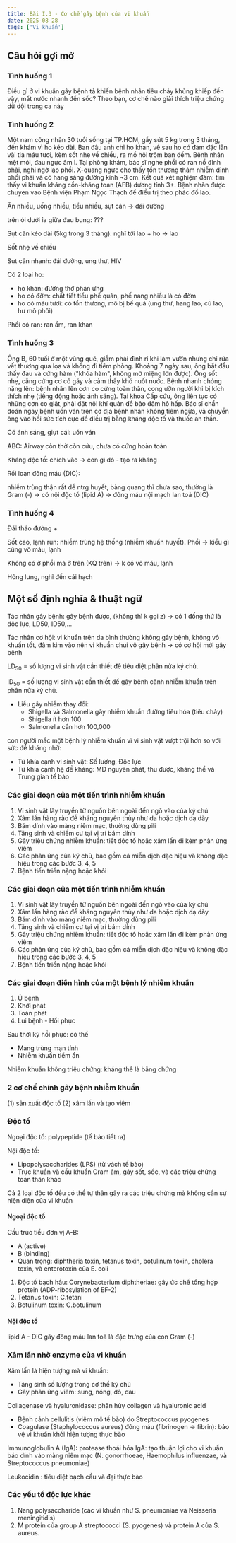 ```yaml
---
title: Bài I.3 - Cơ chế gây bệnh của vi khuẩn
date: 2025-08-28
tags: ['Vi khuẩn']
---
```


## Câu hỏi gợi mở

### Tình huống 1

Điều gì ở vi khuẩn gây bệnh tả khiến bệnh nhân tiêu chảy khủng khiếp đến vậy, mất nước nhanh đến sốc? Theo bạn, cơ chế nào giải thích triệu chứng dữ dội trong ca này

### Tình huống 2

Một nam công nhân 30 tuổi sống tại TP.HCM, gầy sứt 5 kg trong 3 tháng, đến khám vì ho kéo dài. Ban đâu anh chỉ ho khan, về sau ho có đàm đặc lẫn vài tia máu tươi, kèm sốt nhẹ về chiều, ra mồ hôi trộm ban đếm. Bệnh nhân mệt mỏi, đau ngực âm ỉ. Tại phòng khám, bác sĩ nghe phổi có ran nổ đỉnh phải, nghi ngờ lao phổi. X-quang ngực cho thấy tổn thương thâm nhiễm đình phổi phải và có hang sáng đường kính ~3 cm. Kết quả xét nghiệm đàm: tìm thấy vi khuẩn kháng cồn-kháng toan (AFB) dương tính 3+. Bệnh nhãn được chuyen vao Bệnh viện Phạm Ngọc Thạch để điều trị theo phác đồ lao.

Ăn nhiều, uống nhiều, tiểu nhiều, sụt cân -> đái đường

trên ói dưới ỉa giữa đau bụng: ???

Sụt cân kéo dài (5kg trong 3 tháng): nghĩ tới lao + ho -> lao

Sốt nhẹ về chiều

Sụt cân nhanh: đái đường, ung thư, HIV

Có 2 loại ho:

- ho khan: đường thở phản ứng
- ho có đờm: chất tiết tiểu phế quản, phế nang nhiều là có đờm
- ho có máu tươi: có tổn thương, mô bị bể quá (ung thư, hang lao, củ lao, hư mô phôi)

Phổi có ran: ran ẩm, ran khan

### Tình huống 3

Ông B, 60 tuổi ở một vùng quê, giẫm phải đinh rỉ khi làm vườn nhưng chỉ rửa vết thương qua lọa và không đi tiêm phòng. Khoảng 7 ngày sau, ông bắt đầu thấy đau và cứng hàm ("khóa hàm", không mở miệng lớn được). Ông sốt nhẹ, căng cứng cơ cổ gáy và cảm thấy khó nuốt nước. Bệnh nhanh chóng nặng lên: bệnh nhân lên cơn co cứng toàn thân, cong ưỡn người khi bị kích thích nhẹ (tiếng động hoặc ánh sáng). Tại khoa Cấp cứu, ông liên tục có những cơn co giật, phải đặt nội khí quản để bảo đảm hô hấp. Bác sĩ chẩn đoán ngay bệnh uốn ván trên cơ địa bệnh nhân không tiêm ngừa, và chuyển ông vào hồi sức tích cực để điều trị bằng kháng độc tố và thuốc an thần.

Có ánh sáng, giựt cái: uốn ván

ABC: Airway còn thở còn cứu, chưa có cứng hoàn toàn

Kháng độc tố: chích vào -> con gì đó - tạo ra kháng

Rối loạn đông máu (DIC):

nhiễm trùng thận rất dễ ntrg huyết, bàng quang thì chưa sao, thường là Gram (-) -> có nội độc tố (lipid A) -> đông máu nội mạch lan toả (DIC)

### Tình huống 4

Đái tháo đường +

Sốt cao, lạnh run: nhiễm trùng hệ thống (nhiễm khuẩn huyết). Phổi -> kiểu gì cũng vô máu, lạnh

Không có ở phổi mà ở trên (KQ trên) -> k có vô máu, lạnh

Hông lưng, nghĩ đến cái hạch

## Một số định nghĩa & thuật ngữ

Tác nhân gây bệnh: gây bệnh được, (không thì k gọi z) -> có 1 đống thứ là độc lực, LD50, ID50,…

Tác nhân cơ hội: vi khuẩn trên da bình thường không gây bệnh, không vô khuẩn tốt, đâm kim vào nên vi khuẩn chui vô gây bệnh -> có cơ hội mới gây bệnh

LD<sub>50</sub> = số lượng vi sinh vật cần thiết để tiêu diệt phân nửa ký chủ.

ID<sub>50</sub> = số lượng vi sinh vật cần thiết để gây bệnh cảnh nhiễm khuẩn trên phân nửa ký chủ.

- Liều gây nhiễm thay đổi:
    - Shigella và Salmonella gây nhiễm khuẩn đường tiêu hóa (tiêu chảy)
    - Shigella ít hơn 100
    - Salmonella cần hơn 100,000

con người mắc một bệnh lý nhiễm khuẩn vì vi sinh vật vượt trội hơn so với sức đề kháng nhờ:

- Từ khía cạnh vi sinh vật: Số lượng, Độc lực
- Từ khía cạnh hệ đề kháng: MD nguyên phát, thu được, kháng thể và Trung gian tế bào

### Các giai đoạn của một tiến trình nhiễm khuẩn

1. Vi sinh vật lây truyền từ nguồn bên ngoài đến ngõ vào của ký chủ
2. Xâm lấn hàng rào đề kháng nguyên thủy như da hoặc dịch dạ dày
3. Bám dính vào màng niêm mạc, thường dùng pili
4. Tăng sinh và chiếm cư tại vị trí bám dính
5. Gây triệu chứng nhiễm khuẩn: tiết độc tố hoặc xâm lấn đi kèm phản ứng viêm
6. Các phản ứng của ký chủ, bao gồm cả miễn dịch đặc hiệu và không đặc hiệu trong các bước 3, 4, 5
7. Bệnh tiến triển nặng hoặc khỏi

### Các giai đoạn của một tiến trình nhiễm khuẩn

1. Vi sinh vật lây truyền từ nguồn bên ngoài  đến ngõ vào của ký chủ
2. Xâm lấn hàng rào đề kháng nguyên thủy như da hoặc dịch dạ dày
3. Bám dính vào màng niêm mạc, thường dùng pili
4. Tăng sinh và chiếm cư tại vị trí bám dính
5. Gây triệu chứng nhiẽm khuẩn: tiết độc tố hoặc xâm
lấn đi kèm phản ứng viêm
6. Các phản ứng của ký chủ, bao gồm cả miễn dịch đặc hiệu và không đặc hiệu trong các bước 3, 4, 5
7. Bệnh tiến triển nặng hoặc khỏi

### Các giai đoạn điển hình của một bệnh lý nhiễm khuẩn

1. Ủ bệnh
2. Khởi phát
3. Toàn phát
4. Lui bệnh - Hồi phục

Sau thời kỳ hồi phục: có thể

- Mang trùng mạn tính
- Nhiễm khuẩn tiềm ẩn

Nhiễm khuẩn không triệu chứng: kháng thể là
bằng chứng

### 2 cơ chế chính gây bệnh nhiễm khuẩn

(1) sản xuất độc tố
(2) xâm lấn và tạo viêm

### Độc tố

Ngoại độc tố: polypeptide (tế bào tiết ra)

Nội độc tố:

- Lipopolysaccharides (LPS) (từ vách tế bào)
- Trực khuẩn và cầu khuẩn Gram âm, gây sốt, sốc, và các triệu chứng toàn thân khác

Cả 2 loại độc tố đều có thể tự thân gây ra các triệu chứng mà không cần sự hiện diện của vi khuẩn

#### Ngoại độc tố

Cấu trúc tiểu đơn vị A-B:

- A (active)
- B (binding)
- Quan trọng: diphtheria toxin, tetanus toxin,
botulinum toxin, cholera toxin, và enterotoxin của E. coli

1. Độc tố bạch hầu: Corynebacterium diphtheriae: gây ức chế tổng hợp protein (ADP-ribosylation of EF-2)
2. Tetanus toxin: C.tetani
3. Botulinum toxin: C.botulinum

#### Nội độc tố

lipid A - DIC gây đông máu lan toả là đặc trưng của con Gram (-)

### Xâm lấn nhờ enzyme của vi khuẩn

Xâm lấn là hiện tượng mà vi khuẩn:

- Tăng sinh số lượng trong cơ thể ký chủ
- Gây phản ứng viêm: sung, nóng, đỏ, đau

Collagenase và hyaluronidase: phân hủy collagen và hyaluronic acid

- Bệnh cảnh cellulitis (viêm mô tế bào) do Streptococcus pyogenes
- Coagulase (Staphylococcus aureus) đông máu
(fibrinogen → fibrin): bảo vệ vi khuẩn khỏi hiện tượng thực bào

Immunoglobulin A (IgA): protease thoái hóa IgA: tạo thuận lợi cho vi khuẩn báo dính vào màng niêm mạc (N. gonorrhoeae, Haemophilus influenzae, và Streptococcus pneumoniae)

Leukocidin : tiêu diệt bạch cầu và đại thực bào

### Các yếu tố độc lực khác

1. Nang polysaccharide (các vi khuẩn như S. pneumoniae và Neisseria meningitidis)
2. M protein của group A streptococci (S.
pyogenes) và protein A của S. aureus.
